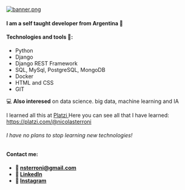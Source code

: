 [![banner.png](https://i.postimg.cc/8Cx4x2Sh/banner.png)](https://postimg.cc/94ty7NzM)

#### I am a self taught developer from Argentina 👋

#### Technologies and tools 🔧:
  - Python
  - Django
  - Django REST Framework
  - SQL, MySql, PostgreSQL, MongoDB
  - Docker
  - HTML and CSS
  - GIT

  💻 **Also interesed** on data science. big data, machine learning and IA

  I learned all this at [Platzi ](https://platzi.com/ "Platzi")
  Here you can see all that I have learned: 
  https://platzi.com/@nicolasterroni

###### I have no plans to stop learning new technologies!

#### Contact me:
  - **📩 nsterroni@gmail.com**
  - **💼 [LinkedIn](https://www.linkedin.com/in/nicolasterroni/ "LinkedIn")**
  - **📸 [Instagram](https://www.instagram.com/nicolasterroni/ "Instagram")**

